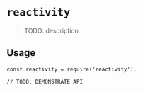 # `reactivity`

> TODO: description

## Usage

```
const reactivity = require('reactivity');

// TODO: DEMONSTRATE API
```
